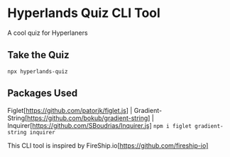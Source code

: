 # Hyperlands Quiz CLI Tool
A cool quiz for Hyperlaners

## Take the Quiz
``npx hyperlands-quiz``

## Packages Used
Figlet[https://github.com/patorjk/figlet.js] | Gradient-String[https://github.com/bokub/gradient-string] | Inquirer[https://github.com/SBoudrias/Inquirer.js]
``npm i figlet gradient-string inquirer``

This CLI tool is inspired by FireShip.io[https://github.com/fireship-io]

